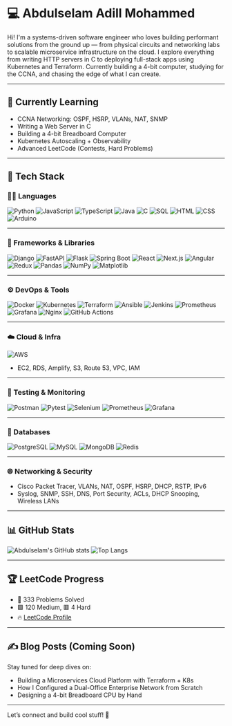 # 💻 Abdulselam Adill Mohammed

Hi! I'm a systems-driven software engineer who loves building performant solutions from the ground up — from physical circuits and networking labs to scalable microservice infrastructure on the cloud. I explore everything from writing HTTP servers in C to deploying full-stack apps using Kubernetes and Terraform. Currently building a 4-bit computer, studying for the CCNA, and chasing the edge of what I can create.

---

## 🧠 Currently Learning
- CCNA Networking: OSPF, HSRP, VLANs, NAT, SNMP
- Writing a Web Server in C
- Building a 4-bit Breadboard Computer
- Kubernetes Autoscaling + Observability
- Advanced LeetCode (Contests, Hard Problems)

---

## 💼 Tech Stack

### 👨‍💻 Languages
![Python](https://img.shields.io/badge/-Python-333?style=flat&logo=python)
![JavaScript](https://img.shields.io/badge/-JavaScript-333?style=flat&logo=javascript)
![TypeScript](https://img.shields.io/badge/-TypeScript-333?style=flat&logo=typescript)
![Java](https://img.shields.io/badge/-Java-333?style=flat&logo=java)
![C](https://img.shields.io/badge/-C-333?style=flat&logo=c)
![SQL](https://img.shields.io/badge/-SQL-333?style=flat&logo=mysql)
![HTML](https://img.shields.io/badge/-HTML-333?style=flat&logo=html5)
![CSS](https://img.shields.io/badge/-CSS-333?style=flat&logo=css3)
![Arduino](https://img.shields.io/badge/-Arduino-333?style=flat&logo=arduino)

---

### 🧰 Frameworks & Libraries
![Django](https://img.shields.io/badge/-Django-333?style=flat&logo=django)
![FastAPI](https://img.shields.io/badge/-FastAPI-333?style=flat&logo=fastapi)
![Flask](https://img.shields.io/badge/-Flask-333?style=flat&logo=flask)
![Spring Boot](https://img.shields.io/badge/-SpringBoot-333?style=flat&logo=springboot)
![React](https://img.shields.io/badge/-React-333?style=flat&logo=react)
![Next.js](https://img.shields.io/badge/-Next.js-333?style=flat&logo=nextdotjs)
![Angular](https://img.shields.io/badge/-Angular-333?style=flat&logo=angular)
![Redux](https://img.shields.io/badge/-Redux_Toolkit-333?style=flat&logo=redux)
![Pandas](https://img.shields.io/badge/-Pandas-333?style=flat&logo=pandas)
![NumPy](https://img.shields.io/badge/-NumPy-333?style=flat&logo=numpy)
![Matplotlib](https://img.shields.io/badge/-Matplotlib-333?style=flat)

---

### ⚙️ DevOps & Tools
![Docker](https://img.shields.io/badge/-Docker-333?style=flat&logo=docker)
![Kubernetes](https://img.shields.io/badge/-Kubernetes-333?style=flat&logo=kubernetes)
![Terraform](https://img.shields.io/badge/-Terraform-333?style=flat&logo=terraform)
![Ansible](https://img.shields.io/badge/-Ansible-333?style=flat&logo=ansible)
![Jenkins](https://img.shields.io/badge/-Jenkins-333?style=flat&logo=jenkins)
![Prometheus](https://img.shields.io/badge/-Prometheus-333?style=flat&logo=prometheus)
![Grafana](https://img.shields.io/badge/-Grafana-333?style=flat&logo=grafana)
![Nginx](https://img.shields.io/badge/-Nginx-333?style=flat&logo=nginx)
![GitHub Actions](https://img.shields.io/badge/-GitHub_Actions-333?style=flat&logo=githubactions)

---

### ☁️ Cloud & Infra
![AWS](https://img.shields.io/badge/-AWS-333?style=flat&logo=amazonaws)
- EC2, RDS, Amplify, S3, Route 53, VPC, IAM

---

### 🧪 Testing & Monitoring
![Postman](https://img.shields.io/badge/-Postman-333?style=flat&logo=postman)
![Pytest](https://img.shields.io/badge/-Pytest-333?style=flat)
![Selenium](https://img.shields.io/badge/-Selenium-333?style=flat&logo=selenium)
![Prometheus](https://img.shields.io/badge/-Prometheus-333?style=flat&logo=prometheus)
![Grafana](https://img.shields.io/badge/-Grafana-333?style=flat&logo=grafana)

---

### 🧠 Databases
![PostgreSQL](https://img.shields.io/badge/-PostgreSQL-333?style=flat&logo=postgresql)
![MySQL](https://img.shields.io/badge/-MySQL-333?style=flat&logo=mysql)
![MongoDB](https://img.shields.io/badge/-MongoDB-333?style=flat&logo=mongodb)
![Redis](https://img.shields.io/badge/-Redis-333?style=flat&logo=redis)

---

### 🌐 Networking & Security
- Cisco Packet Tracer, VLANs, NAT, OSPF, HSRP, DHCP, RSTP, IPv6
- Syslog, SNMP, SSH, DNS, Port Security, ACLs, DHCP Snooping, Wireless LANs

---

## 📊 GitHub Stats
![Abdulselam's GitHub stats](https://github-readme-stats.vercel.app/api?username=ashadowmonarch&show_icons=true&theme=tokyonight&count_private=true)
![Top Langs](https://github-readme-stats.vercel.app/api/top-langs/?username=ashadowmonarch&layout=compact&theme=tokyonight)

---

## 🏆 LeetCode Progress
- 🧠 333 Problems Solved  
- 🟩 120 Medium, 🟥 4 Hard  
- 🔥 [LeetCode Profile](https://leetcode.com/your-username)

---

## ✍️ Blog Posts (Coming Soon)
Stay tuned for deep dives on:
- Building a Microservices Cloud Platform with Terraform + K8s
- How I Configured a Dual-Office Enterprise Network from Scratch
- Designing a 4-bit Breadboard CPU by Hand

---

Let’s connect and build cool stuff! 🚀

